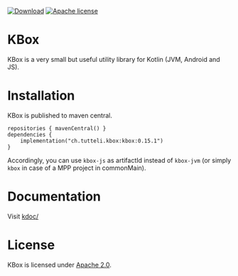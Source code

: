 [![Download](https://img.shields.io/badge/Download-0.15.1-%23007ec6)](https://search.maven.org/artifact/ch.tutteli.kbox/kbox/0.15.1/jar)
[![Apache license](https://img.shields.io/badge/license-Apache%202.0-brightgreen.svg)](http://opensource.org/licenses/Apache2.0)

# KBox
KBox is a very small but useful utility library for Kotlin (JVM, Android and JS).

# Installation

KBox is published to maven central.

```
repositories { mavenCentral() }
dependencies {
    implementation("ch.tutteli.kbox:kbox:0.15.1")
}
```

Accordingly, you can use `kbox-js` as artifactId instead of `kbox-jvm`
(or simply `kbox` in case of a MPP project in commonMain).

# Documentation

Visit [kdoc/](https://robstoll.github.io/kbox/kdoc/)

# License
KBox is licensed under [Apache 2.0](http://opensource.org/licenses/Apache2.0).
